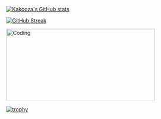 
[![Kakooza's GitHub stats](https://github-readme-stats.vercel.app/api?username=kaksfrankie256)](https://github.com/anuraghazra/github-readme-stats)

<a href="https://git.io/streak-stats"><img src="https://github-readme-streak-stats.herokuapp.com?user=kaksfrankie256&theme=react&hide_border=true&border_radius=4.3&card_width=400" alt="GitHub Streak" /></a>

<img 
alt="Coding" width="400" height="195" src="https://res.cloudinary.com/practicaldev/image/fetch/s--WXI5d2Ru--/c_limit%2Cf_auto%2Cfl_progressive%2Cq_66%2Cw_800/https://media1.tenor.com/images/0c34272909ee2a4db5606a014082312b/tenor.gif%3Fitemid%3D15828752">

[![trophy](https://github-profile-trophy.vercel.app/?username=rkaksfrankie256)](https://github.com/kaksfrankie256/github-profile-trophy)

<!--
**kaksfrankie256/kaksfrankie256** is a ✨ _special_ ✨ repository because its `README.md` (this file) appears on your GitHub profile.
-->

